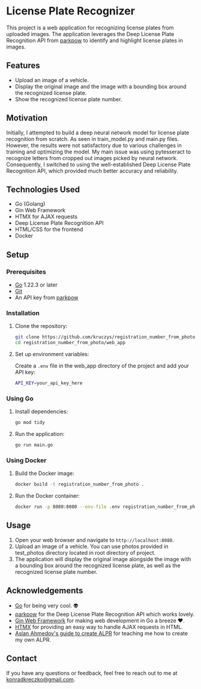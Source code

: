 
# License Plate Recognizer

This project is a web application for recognizing license plates from uploaded images. The application leverages the Deep License Plate Recognition API from [parkpow](https://github.com/parkpow/deep-license-plate-recognition) to identify and highlight license plates in images.

## Features

- Upload an image of a vehicle.
- Display the original image and the image with a bounding box around the recognized license plate.
- Show the recognized license plate number.

## Motivation

Initially, I attempted to build a deep neural network model for license plate recognition from scratch. As seen in train_model.py and main.py files. However, the results were not satisfactory due to various challenges in training and optimizing the model. My main issue was using pytesseract to recognize letters from cropped out images picked by neural network. Consequently, I switched to using the well-established Deep License Plate Recognition API, which provided much better accuracy and reliability.

## Technologies Used

- Go (Golang)
- Gin Web Framework
- HTMX for AJAX requests
- Deep License Plate Recognition API
- HTML/CSS for the frontend
- Docker

## Setup

### Prerequisites

- [Go](https://go.dev/dl/) 1.22.3 or later
- [Git](https://git-scm.com/)
- An API key from [parkpow](https://github.com/parkpow/deep-license-plate-recognition)

### Installation

1. Clone the repository:

    ```sh
    git clone https://github.com/kruczys/registration_number_from_photo.git
    cd registration_number_from_photo/web_app
    ```

2. Set up environment variables:

    Create a `.env` file in the web_app directory of the project and add your API key:

    ```sh
    API_KEY=your_api_key_here
    ```
    
### Using Go

1. Install dependencies:

    ```sh
    go mod tidy
    ```

2. Run the application:

    ```sh
    go run main.go
    ```

### Using Docker

1. Build the Docker image:

    ```sh
    docker build -t registration_number_from_photo .
    ```

2. Run the Docker container:

    ```sh
    docker run -p 8080:8080 --env-file .env registration_number_from_photo
    ```

## Usage

1. Open your web browser and navigate to `http://localhost:8080`.
2. Upload an image of a vehicle. You can use photos provided in test_photos directory located in root directory of project.
3. The application will display the original image alongside the image with a bounding box around the recognized license plate, as well as the recognized license plate number.

## Acknowledgements

- [Go](https://go.dev/dl/) for being very cool. :alien:
- [parkpow](https://github.com/parkpow/deep-license-plate-recognition) for the Deep License Plate Recognition API which works lovely.
- [Gin Web Framework](https://github.com/gin-gonic/gin) for making web development in Go a breeze :heart:.
- [HTMX](https://htmx.org/) for providing an easy way to handle AJAX requests in HTML.
- [Aslan Ahmedov's guide to create ALPR](https://www.kaggle.com/code/aslanahmedov/automatic-number-plate-recognition) for teaching me how to create my own ALPR.

## Contact

If you have any questions or feedback, feel free to reach out to me at konradkreczko@gmail.com.

